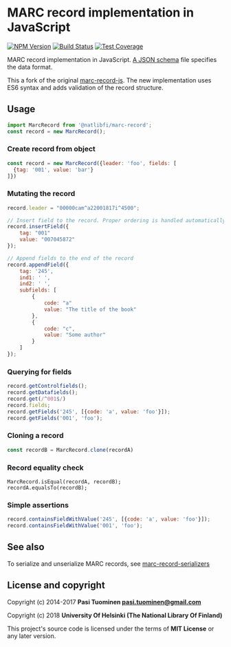 # MARC record implementation in JavaScript

[![NPM Version](https://img.shields.io/npm/v/@natlibfi/marc-record.svg)](https://npmjs.org/package/@natlibfi/marc-record)
[![Build Status](https://travis-ci.org/NatLibFi/marc-record-js.svg)](https://travis-ci.org/NatLibFi/marc-record-js)
[![Test Coverage](https://codeclimate.com/github/NatLibFi/marc-record-js/badges/coverage.svg)](https://codeclimate.com/github/NatLibFi/marc-record-js/coverage)

MARC record implementation in JavaScript. [A JSON schema](schema.json) file specifies the data format.

This a fork of the original [marc-record-js](https://github.com/petuomin/marc-record-js). The new implementation uses ES6 syntax and adds validation of the record structure.

## Usage
```js
import MarcRecord from '@natlibfi/marc-record';
const record = new MarcRecord();
```
### Create record from object
```js
const record = new MarcRecord({leader: 'foo', fields: [
  {tag: '001', value: 'bar'}
]})
```

### Mutating the record
```js
record.leader = "00000cam^a22001817i^4500";

// Insert field to the record. Proper ordering is handled automatically.
record.insertField({
	tag: "001"
	value: "007045872"
});

// Append fields to the end of the record
record.appendField({
	tag: '245',
	ind1: ' ',
	ind2: ' ',
	subfields: [
		{
			code: "a"
			value: "The title of the book"
		},
		{
			code: "c",
			value: "Some author"
		}
	]
});
```

### Querying for fields
```js
record.getControlfields();
record.getDatafields();
record.get(/^001$/)
record.fields;
record.getFields('245', [{code: 'a', value: 'foo'}]);
record.getFields('001', 'foo');
```

### Cloning a record
```js
const recordB = MarcRecord.clone(recordA)
```

### Record equality check
```ks
MarcRecord.isEqual(recordA, recordB);
recordA.equalsTo(recordB);
```

### Simple assertions
```js
record.containsFieldWithValue('245', [{code: 'a', value: 'foo'}]);
record.containsFieldWithValue('001', 'foo');
```


## See also
To serialize and unserialize MARC records, see [marc-record-serializers](https://github.com/natlibfi/marc-record-serializers)


## License and copyright

Copyright (c) 2014-2017 **Pasi Tuominen <pasi.tuominen@gmail.com>**

Copyright (c) 2018 **University Of Helsinki (The National Library Of Finland)**

This project's source code is licensed under the terms of **MIT License** or any later version.
